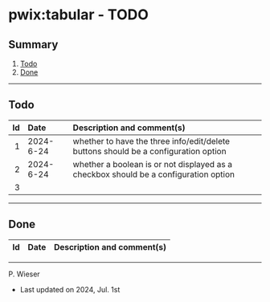# pwix:tabular - TODO

## Summary

1. [Todo](#todo)
2. [Done](#done)

---
## Todo

|   Id | Date       | Description and comment(s) |
| ---: | :---       | :---                       |
|    1 | 2024- 6-24 | whether to have the three info/edit/delete buttons should be a configuration option |
|    2 | 2024- 6-24 | whether a boolean is or not displayed as a checkbox should be a configuration option |
|    3 |  |  |

---
## Done

|   Id | Date       | Description and comment(s) |
| ---: | :---       | :---                       |

---
P. Wieser
- Last updated on 2024, Jul. 1st
